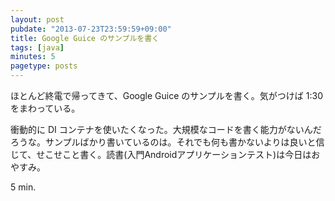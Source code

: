 ```yaml
---
layout: post
pubdate: "2013-07-23T23:59:59+09:00"
title: Google Guice のサンプルを書く
tags: [java]
minutes: 5
pagetype: posts
---
```

ほとんど終電で帰ってきて、Google Guice のサンプルを書く。気がつけば 1:30 をまわっている。

衝動的に DI コンテナを使いたくなった。大規模なコードを書く能力がないんだろうな。サンプルばかり書いているのは。それでも何も書かないよりは良いと信じて、せこせこと書く。読書(入門Androidアプリケーションテスト)は今日はおやすみ。

5 min.
